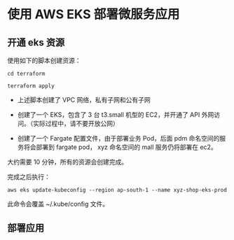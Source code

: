 # 使用 AWS EKS 部署微服务应用

## 开通 eks 资源

使用如下的脚本创建资源：

```shell
cd terraform

terraform apply
```

- 上述脚本创建了 VPC 网络，私有子网和公有子网

- 创建了一个 EKS，包含了 3 台 t3.small 机型的 EC2，并开通了 API 外网访问。（实际过程中，请不要开放公网）

- 创建了一个 Fargate 配置文件，由于部署业务 Pod，后面 pdm 命名空间的服务将会部署到 fargate pod， xyz 命名空间的 mall 服务仍将部署在 ec2。



大约需要 10 分钟，所有的资源会创建完成。

完成之后执行：

```shell
aws eks update-kubeconfig --region ap-south-1 --name xyz-shop-eks-prod
```

此命令会覆盖 ~/.kube/config 文件。


## 部署应用